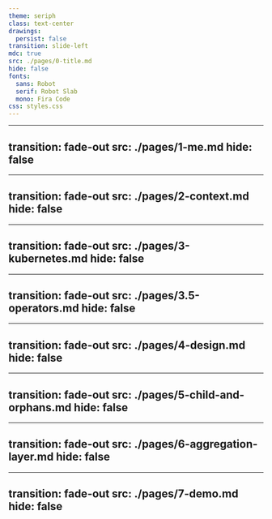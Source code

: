 ```yaml
---
theme: seriph
class: text-center
drawings:
  persist: false
transition: slide-left
mdc: true
src: ./pages/0-title.md
hide: false
fonts:
  sans: Robot
  serif: Robot Slab
  mono: Fira Code
css: styles.css
---
```


---
transition: fade-out
src: ./pages/1-me.md
hide: false
---


---
transition: fade-out
src: ./pages/2-context.md
hide: false
---


---
transition: fade-out
src: ./pages/3-kubernetes.md
hide: false
---


---
transition: fade-out
src: ./pages/3.5-operators.md
hide: false
---


---
transition: fade-out
src: ./pages/4-design.md
hide: false
---


---
transition: fade-out
src: ./pages/5-child-and-orphans.md
hide: false
---


---
transition: fade-out
src: ./pages/6-aggregation-layer.md
hide: false
---


---
transition: fade-out
src: ./pages/7-demo.md
hide: false
---

